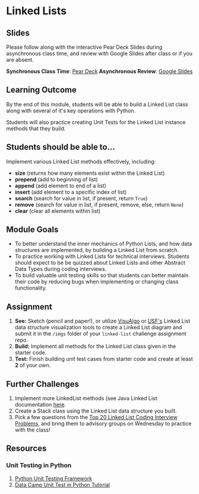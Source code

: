 # Linked Lists

## Slides
Please follow along with the interactive Pear Deck Slides during asynchronous class time, and review with Google Slides after class or if you are absent. 


**Synchronous Class Time**: [Pear Deck](https://app.peardeck.com/student/trhjjwzje)
**Asynchronous Review**: [Google Slides](https://docs.google.com/presentation/d/1G7H4HC7RLqc4k3gYu5aq_Kj8PtOPntoF3wUiiqiajlI/edit?usp=sharing)

## Learning Outcome
By the end of this module, students will be able to build a Linked List class along with several of it's key operations with Python. 

Students will also practice creating Unit Tests for the Linked List instance methods that they build.

## Students should be able to...
Implement various Linked List methods effectively, including:

* **size** (returns how many elements exist within the Linked List)
* **prepend** (add to beginning of list)
* **append** (add element to end of a list)
* **insert** (add element to a specific index of list)
* **search** (search for value in list, if present, return ```True```)
* **remove** (search for value in list, if present, remove, else, return ```None```)
* **clear** (clear all elements within list)


## Module Goals
* To better understand the inner mechanics of Python Lists, and how data structures are implemented, by building a Linked List from scratch.
* To practice working with Linked Lists for technical interviews. Students should expect to be be quizzed about Linked Lists and other Abstract Data Types during coding interviews.
* To build valuable unit testing skills so that students can better maintain their code by reducing bugs when implementing or changing class functionality.

## Assignment
1. **See:** Sketch (pencil and paper!), or utilize [VisuAlgo](https://visualgo.net/en/list?slide=1) or [USF's](https://www.cs.usfca.edu/~galles/visualization/) Linked List data structure visualization tools to create a Linked List diagram and submit it in the ``/imgs`` folder of your ``linked-list`` challenge assignment repo.
2. **Build:** Implement all methods for the Linked List class given in the starter code.
3. **Test:** Finish building unit test cases from starter code and create at least **2** of your own.

## Further Challenges
1. Implement more LinkedList methods (see Java Linked List documentation [here](https://docs.oracle.com/javase/7/docs/api/java/util/LinkedList.html).
2. Create a Stack class using the Linked List data structure you built.
3. Pick a few questions from the [Top 20 Linked List Coding Interview Problems](https://www.geeksforgeeks.org/top-20-linked-list-interview-question/), and bring them to advisory groups on Wednesday to practice with the class!

## Resources

### 

### Unit Testing in Python
1. [Python Unit Testing Framework](https://docs.python.org/3.0/library/unittest.html)
2. [Data Camp Unit Test in Python Tutorial](https://www.datacamp.com/community/tutorials/unit-testing-python)